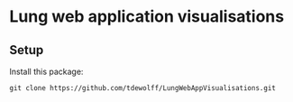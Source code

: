 # Lung web application visualisations

## Setup
Install this package:

	git clone https://github.com/tdewolff/LungWebAppVisualisations.git

